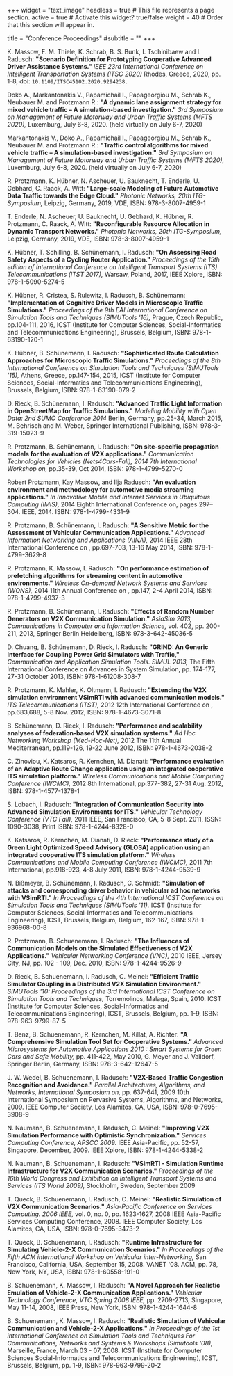 +++
widget = "text_image"
headless = true  # This file represents a page section.
active = true  # Activate this widget? true/false
weight = 40  # Order that this section will appear in.

title = "Conference Proceedings"
#subtitle = ""
+++

K. Massow, F. M. Thiele, K. Schrab, B. S. Bunk, I. Tschinibaew and I. Radusch: 
**"Scenario Definition for Prototyping Cooperative Advanced Driver Assistance Systems."**
_IEEE 23rd International Conference on Intelligent Transportation Systems (ITSC 2020)_
Rhodes, Greece, 2020, pp. 1-8, doi: `10.1109/ITSC45102.2020.9294238.`

Doko A., Markantonakis V., Papamichail I., Papageorgiou M., Schrab K., Neubauer M. and Protzmann R.:
**"A dynamic lane assignment strategy for mixed vehicle traffic – A simulation-based investigation."**
_3rd Symposium on Management of Future Motorway and Urban Traffic Systems (MFTS 2020),_
Luxemburg, July 6-8, 2020. (held virtually on July 6-7, 2020)

Markantonakis V., Doko A., Papamichail I., Papageorgiou M., Schrab K., Neubauer M. and Protzmann R.:
**"Traffic control algorithms for mixed vehicle traffic – A simulation-based investigation."**
_3rd Symposium on Management of Future Motorway and Urban Traffic Systems (MFTS 2020),_
Luxemburg, July 6-8, 2020. (held virtually on July 6-7, 2020)

R. Protzmann, K. Hübner, N. Ascheuer, U. Bauknecht, T. Enderle, U. Gebhard, C. Raack, A. Witt:
**"Large-scale Modeling of Future Automotive Data Traffic towards the Edge Cloud."**
_Photonic Networks, 20th ITG-Symposium,_
Leipzig, Germany, 2019, VDE, ISBN: 978-3-8007-4959-1

T. Enderle, N. Ascheuer, U. Bauknecht, U. Gebhard, K. Hübner, R. Protzmann, C. Raack, A. Witt:
**"Reconfigurable Resource Allocation in Dynamic Transport Networks."**
_Photonic Networks, 20th ITG-Symposium,_
Leipzig, Germany, 2019, VDE, ISBN: 978-3-8007-4959-1

K. Hübner, T. Schilling, B. Schünemann, I. Radusch:
**"On Assessing Road Safety Aspects of a Cycling Router Application."**
_Proceedings of the 15th edition of International Conference on Intelligent Transport Systems (ITS) Telecommunications (ITST 2017),_
Warsaw, Poland, 2017, IEEE Xplore, ISBN: 978-1-5090-5274-5

K. Hübner, R. Cristea, S. Rulewitz, I. Radusch, B. Schünemann:
**"Implementation of Cognitive Driver Models in Microscopic Traffic Simulations."**
_Proceedings of the 9th EAI International Conference on Simulation Tools and Techniques (SIMUTools '16),_
Prague, Czech Republic, pp.104-111, 2016, ICST (Institute for Computer Sciences, Social-Informatics and Telecommunications Engineering), Brussels, Belgium, ISBN: 978-1-63190-120-1

K. Hübner, B. Schünemann, I. Radusch:
**"Sophisticated Route Calculation Approaches for Microscopic Traffic Simulations."**
_Proceedings of the 8th International Conference on Simulation Tools and Techniques (SIMUTools '15),_
Athens, Greece, pp.147-154, 2015, ICST (Institute for Computer Sciences, Social-Informatics and Telecommunications Engineering), Brussels, Belgium, ISBN: 978-1-63190-079-2

D. Rieck, B. Schünemann, I. Radusch:
**"Advanced Traffic Light Information in OpenStreetMap for Traffic Simulations."**
_Modeling Mobility with Open Data: 2nd SUMO Conference 2014_
Berlin, Germany, pp.25-34, March 2015, M. Behrisch and M. Weber, Springer International Publishing, ISBN: 978-3-319-15023-9

R. Protzmann, B. Schünemann, I. Radusch:
**"On site-specific propagation models for the evaluation of V2X applications."**
_Communication Technologies for Vehicles (Nets4Cars-Fall), 2014 7th International Workshop on,_
pp.35-39, Oct 2014, ISBN: 978-1-4799-5270-0

Robert Protzmann, Kay Massow, and Ilja Radusch:
**"An evaluation environment and methodology for automotive media streaming applications."**
_In Innovative Mobile and Internet Services in Ubiquitous Computing (IMIS),_
2014 Eighth International Conference on, pages 297–304. IEEE, 2014. ISBN: 978-1-4799-4331-9

R. Protzmann, B. Schünemann, I. Radusch:
**"A Sensitive Metric for the Assessment of Vehicular Communication Applications."**
_Advanced Information Networking and Applications (AINA),_
2014 IEEE 28th International Conference on , pp.697-703, 13-16 May 2014, ISBN: 978-1-4799-3629-8

R. Protzmann, K. Massow, I. Radusch:
**"On performance estimation of prefetching algorithms for streaming content in automotive environments."**
_Wireless On-demand Network Systems and Services (WONS),_
2014 11th Annual Conference on , pp.147, 2-4 April 2014, ISBN: 978-1-4799-4937-3

R. Protzmann, B. Schünemann, I. Radusch:
**"Effects of Random Number Generators on V2X Communication Simulation."**
_AsiaSim 2013, Communications in Computer and Information Science,_
vol. 402, pp. 200-211, 2013, Springer Berlin Heidelberg, ISBN: 978-3-642-45036-5

D. Chuang, B. Schünemann, D. Rieck, I. Radusch:
**"GRIND: An Generic Interface for Coupling Power Grid Simulators with Traffic,"**
_Communication and Application Simulation Tools. SIMUL 2013,_
The Fifth International Conference on Advances in System Simulation, pp. 174-177, 27-31 October 2013, ISBN: 978-1-61208-308-7

R. Protzmann, K. Mahler, K. Oltmann, I. Radusch:
**"Extending the V2X simulation environment VSimRTI with advanced communication models."**
_ITS Telecommunications (ITST),_
2012 12th International Conference on , pp.683,688, 5-8 Nov. 2012, ISBN: 978-1-4673-3071-8

B. Schünemann, D. Rieck, I. Radusch:
**"Performance and scalability analyses of federation-based V2X simulation systems."**
_Ad Hoc Networking Workshop (Med-Hoc-Net),_
2012 The 11th Annual Mediterranean, pp.119-126, 19-22 June 2012, ISBN: 978-1-4673-2038-2

C. Zinoviou, K. Katsaros, R. Kernchen, M. Dianati:
**"Performance evaluation of an Adaptive Route Change application using an integrated cooperative ITS simulation platform."**
_Wireless Communications and Mobile Computing Conference (IWCMC),_
2012 8th International, pp.377-382, 27-31 Aug. 2012, ISBN: 978-1-4577-1378-1

S. Lobach, I. Radusch:
**"Integration of Communication Security into Advanced Simulation Environments for ITS."**
_Vehicular Technology Conference (VTC Fall),_
2011 IEEE, San Francisco, CA, 5-8 Sept. 2011, ISSN: 1090-3038, Print ISBN: 978-1-4244-8328-0

K. Katsaros, R. Kernchen, M. Dianati, D. Rieck:
**"Performance study of a Green Light Optimized Speed Advisory (GLOSA) application using an integrated cooperative ITS simulation platform."**
_Wireless Communications and Mobile Computing Conference (IWCMC),_
2011 7th International, pp.918-923, 4-8 July 2011, ISBN: 978-1-4244-9539-9

N. Bißmeyer, B. Schünemann, I. Radusch, C. Schmidt:
**"Simulation of attacks and corresponding driver behavior in vehicular ad hoc networks with VSimRTI."**
_In Proceedings of the 4th International ICST Conference on Simulation Tools and Techniques (SIMUTools '11)._
ICST (Institute for Computer Sciences, Social-Informatics and Telecommunications Engineering), ICST, Brussels, Belgium, Belgium, 162-167, ISBN: 978-1-936968-00-8

R. Protzmann, B. Schuenemann, I. Radusch:
**"The Influences of Communication Models on the Simulated Effectiveness of V2X Applications."**
_Vehicular Networking Conference (VNC),_
2010 IEEE, Jersey City, NJ, pp. 102 - 109, Dec. 2010, ISBN: 978-1-4244-9526-9

D. Rieck, B. Schuenemann, I. Radusch, C. Meinel:
**"Efficient Traffic Simulator Coupling in a Distributed V2X Simulation Environment."**
_SIMUTools '10: Proceedings of the 3rd International ICST Conference on Simulation Tools and Techniques,_
Torremolinos, Malaga, Spain, 2010. ICST (Institute for Computer Sciences, Social-Informatics and Telecommunications Engineering), ICST, Brussels, Belgium, pp. 1-9, ISBN: 978-963-9799-87-5

T. Benz, B. Schuenemann, R. Kernchen, M. Killat, A. Richter:
**"A Comprehensive Simulation Tool Set for Cooperative Systems."**
_Advanced Microsystems for Automotive Applications 2010 : Smart Systems for Green Cars and Safe Mobility,_
pp. 411-422, May 2010, G. Meyer and J. Valldorf, Springer Berlin, Germany, ISBN: 978-3-642-12647-5

J. W. Wedel, B. Schuenemann, I. Radusch:
**"V2X-Based Traffic Congestion Recognition and Avoidance."**
_Parallel Architectures, Algorithms, and Networks, International Symposium on,_
pp. 637-641, 2009 10th International Symposium on Pervasive Systems, Algorithms, and Networks, 2009. IEEE Computer Society, Los Alamitos, CA, USA, ISBN: 978-0-7695-3908-9

N. Naumann, B. Schuenemann, I. Radusch, C. Meinel:
**"Improving V2X Simulation Performance with Optimistic Synchronization."**
_Services Computing Conference, APSCC 2009._
IEEE Asia-Pacific, pp. 52-57, Singapore, December, 2009. IEEE Xplore, ISBN: 978-1-4244-5338-2

N. Naumann, B. Schuenemann, I. Radusch:
**"VSimRTI - Simulation Runtime Infrastructure for V2X Communication Scenarios."**
_Proceedings of the 16th World Congress and Exhibition on Intelligent Transport Systems and Services (ITS World 2009),_
Stockholm, Sweden, September 2009

T. Queck, B. Schuenemann, I. Radusch, C. Meinel:
**"Realistic Simulation of V2X Communication Scenarios."**
_Asia-Pacific Conference on Services Computing. 2006 IEEE,_
vol. 0, no. 0, pp. 1623-1627, 2008 IEEE Asia-Pacific Services Computing Conference, 2008. IEEE Computer Society, Los Alamitos, CA, USA, ISBN: 978-0-7695-3473-2

T. Queck, B. Schuenemann, I. Radusch:
**"Runtime Infrastructure for Simulating Vehicle-2-X Communication Scenarios."**
_In Proceedings of the Fifth ACM international Workshop on Vehicular inter-Networking,_
San Francisco, California, USA, September 15, 2008. VANET '08. ACM, pp. 78, New York, NY, USA, ISBN: 978-1-60558-191-0

B. Schuenemann, K. Massow, I. Radusch:
**"A Novel Approach for Realistic Emulation of Vehicle-2-X Communication Applications."**
_Vehicular Technology Conference, VTC Spring 2008 IEEE,_
pp. 2709-2713, Singapore, May 11-14, 2008, IEEE Press, New York, ISBN: 978-1-4244-1644-8

B. Schuenemann, K. Massow, I. Radusch:
**"Realistic Simulation of Vehicular Communication and Vehicle-2-X Applications."**
_In Proceedings of the 1st international Conference on Simulation Tools and Techniques For Communications, Networks and Systems & Workshops (Simutools '08),_
Marseille, France, March 03 - 07, 2008. ICST (Institute for Computer Sciences Social-Informatics and Telecommunications Engineering), ICST, Brussels, Belgium, pp. 1-9, ISBN: 978-963-9799-20-2
